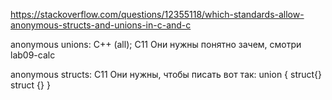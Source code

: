 https://stackoverflow.com/questions/12355118/which-standards-allow-anonymous-structs-and-unions-in-c-and-c

anonymous unions: C++ (all); C11
   Они нужны понятно зачем, смотри lab09-calc

anonymous structs: C11
    Они нужны, чтобы писать вот так:
    union { struct{} struct {} }
